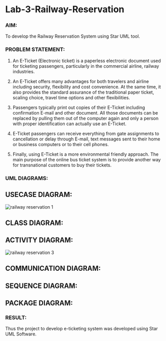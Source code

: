 # Lab-3-Railway-Reservation

### AIM:

To develop the Railway Reservation System using Star UML tool.

### PROBLEM STATEMENT:

1. An E-Ticket (Electronic ticket) is a paperless electronic document used for ticketing
passengers, particularly in the commercial airline, railway industries.

2. An E-Ticket offers many advantages for both travelers and airline including security,
flexibility and cost convenience. At the same time, it also provides the standard assurance of
the traditional paper ticket, scaling choice, travel time options and other flexibilities.

3. Passengers typically print out copies of their E-Ticket including confirmation E-mail
and other document. All those documents can be replaced by pulling them out of the computer
again and only a person with proper identification can actually use an E-Ticket.

4. E-Ticket passengers can receive everything from gate assignments to cancellation or
delay through E-mail, text messages sent to their home or business computers or to their cell
phones.

5. Finally, using E-Ticket is a more environmental friendly approach. The main purpose
of the online bus ticket system is to provide another way for transnational customers to buy
their tickets.

### UML DIAGRAMS:

## USECASE DIAGRAM:

![railway reservation 1](https://github.com/22008686/Lab-3-Railway-Reservation/assets/118916413/209f95e7-668e-4ac8-a4bf-1fc7fdd3994d)

## CLASS DIAGRAM:

## ACTIVITY DIAGRAM:

![railway reservation 3](https://github.com/22008686/Lab-3-Railway-Reservation/assets/118916413/41375922-ffb5-45f8-ae06-e4e62611b459)

## COMMUNICATION DIAGRAM:

## SEQUENCE DIAGRAM:

## PACKAGE DIAGRAM:


### RESULT:

Thus the project to develop e-ticketing system was developed using Star UML Software.

